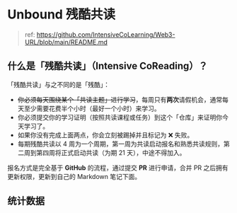 # Unbound 残酷共读
> ref: https://github.com/IntensiveCoLearning/Web3-URL/blob/main/README.md

## 什么是「残酷共读」（Intensive CoReading）？

「残酷共读」与之不同的是「残酷」：

- <del>你必须每天围绕某个「共读主题」进行学习</del>，每周只有**两次**请假机会，通常每天至少需要花费半个小时（最好一个小时）来学习。
- 你必须提交你的学习证明（按照共读课程或任务）到这个「仓库」来证明你今天学习了。
- 如果你没有完成上面两点，你会立刻被踢掉并且标记为 ❌ 失败。
- 每期残酷共读以 4 周为一个周期，第一周为共读启动报名和熟悉共读规则，第二周到第四周将正式启动共读（为期 21 天），中途不得加入。

报名方式是完全基于 **GitHub** 的流程，通过提交 **PR** 进行申请，合并 PR 之后拥有更新权限，更新到自己的 Markdown 笔记下面。


<!-- STATISTICALDATA_START -->


## 统计数据

